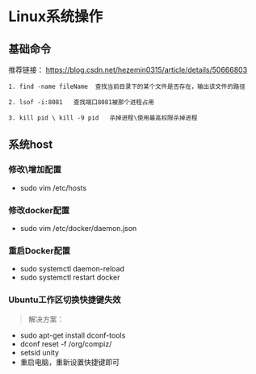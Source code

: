 # Linux系统操作

## 基础命令

推荐链接： https://blog.csdn.net/hezemin0315/article/details/50666803

```
1. find -name fileName  查找当前目录下的某个文件是否存在，输出该文件的路径

2. lsof -i:8081   查找端口8081被那个进程占用

3. kill pid \ kill -9 pid   杀掉进程\使用最高权限杀掉进程
```

## 系统host

### 修改\增加配置

- sudo vim /etc/hosts

### 修改docker配置

- sudo vim /etc/docker/daemon.json

### 重启Docker配置

- sudo systemctl daemon-reload
- sudo systemctl restart docker

### Ubuntu工作区切换快捷键失效

> 解决方案：

- sudo apt-get install dconf-tools
- dconf reset -f /org/compiz/
- setsid unity
- 重启电脑，重新设置快捷键即可